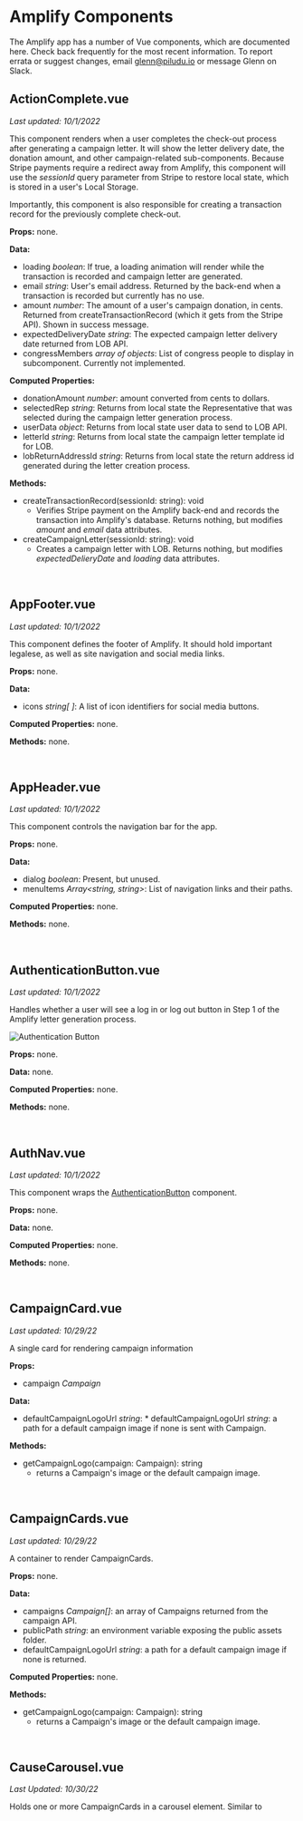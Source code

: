 # Amplify Components
The Amplify app has a number of Vue components, which are documented here. Check back frequently for the most recent information. To report errata or suggest changes, email glenn@piludu.io or message Glenn on Slack.

## ActionComplete.vue
_Last updated: 10/1/2022_

This component renders when a user completes the check-out process after generating a campaign letter. It will show the letter delivery date, the donation amount, and other campaign-related sub-components. Because Stripe payments require a redirect away from Amplify, this component will use the _sessionId_ query parameter from Stripe to restore local state, which is stored in a user's Local Storage.

Importantly, this component is also responsible for creating a transaction record for the previously complete check-out.

**Props:** none.

**Data:**
  * loading _boolean_: If true, a loading animation will render while the transaction is recorded and campaign letter are generated.
  * email _string_: User's email address. Returned by the back-end when a transaction is recorded but currently has no use.
  * amount _number_: The amount of a user's campaign donation, in cents. Returned from createTransactionRecord (which it gets from the Stripe API). Shown in success message.
  * expectedDeliveryDate _string_: The expected campaign letter delivery date returned from LOB API.
  * congressMembers _array of objects_: List of congress people to display in subcomponent. Currently not implemented.

**Computed Properties:**
  * donationAmount _number_: amount converted from cents to dollars.
  * selectedRep _string_: Returns from local state the Representative that was selected during the campaign letter generation process.
  * userData _object_: Returns from local state user data to send to LOB API.
  * letterId _string_: Returns from local state the campaign letter template id for LOB.
  * lobReturnAddressId _string_: Returns from local state the return address id generated during the letter creation process.

**Methods:**
  * createTransactionRecord(sessionId: string): void
    * Verifies Stripe payment on the Amplify back-end and records the transaction into Amplify's database. Returns nothing, but modifies _amount_ and _email_ data attributes.
  * createCampaignLetter(sessionId: string): void
    * Creates a campaign letter with LOB. Returns nothing, but modifies _expectedDelieryDate_ and _loading_ data attributes.


&nbsp;
## AppFooter.vue
_Last updated: 10/1/2022_

This component defines the footer of Amplify. It should hold important legalese, as well as site navigation and social media links.

**Props:** none.

**Data:**
  * icons _string[ ]_: A list of icon identifiers for social media buttons.

**Computed Properties:** none.

**Methods:** none.



&nbsp;
## AppHeader.vue
_Last updated: 10/1/2022_

This component controls the navigation bar for the app.

**Props:** none.

**Data:**
  * dialog _boolean_: Present, but unused.
  * menuItems _Array<string, string>_: List of navigation links and their paths.

**Computed Properties:** none.

**Methods:** none.


&nbsp;
## AuthenticationButton.vue
_Last updated: 10/1/2022_

Handles whether a user will see a log in or log out button in Step 1 of the Amplify letter generation process.

![Authentication Button](https://imgur.com/7pIpQyD.png)

**Props:** none.

**Data:** none.

**Computed Properties:** none.

**Methods:** none.


&nbsp;
## AuthNav.vue
_Last updated: 10/1/2022_

This component wraps the [AuthenticationButton](https://github.com/ProgramEquity/amplify/wiki/Components/#authenticationbuttonvue) component.

**Props:** none.

**Data:** none.

**Computed Properties:** none.

**Methods:** none.

&nbsp;
## CampaignCard.vue
_Last updated: 10/29/22_

A single card for rendering campaign information

**Props:**
  * campaign _Campaign_

**Data:**
  * defaultCampaignLogoUrl _string_: * defaultCampaignLogoUrl _string_: a path for a default campaign image if none is sent with Campaign.

**Methods:**
  * getCampaignLogo(campaign: Campaign): string
    * returns a Campaign's image or the default campaign image.


&nbsp;
## CampaignCards.vue
_Last updated: 10/29/22_

A container to render CampaignCards.

**Props:** none.

**Data:**
 * campaigns _Campaign[]_: an array of Campaigns returned from the campaign API.
 * publicPath _string_: an environment variable exposing the public assets folder.
 * defaultCampaignLogoUrl _string_: a path for a default campaign image if none is returned.

**Computed Properties:** none.

**Methods:**
  * getCampaignLogo(campaign: Campaign): string
    * returns a Campaign's image or the default campaign image.

&nbsp;
## CauseCarousel.vue
_Last Updated: 10/30/22_

Holds one or more CampaignCards in a carousel element. Similar to  
